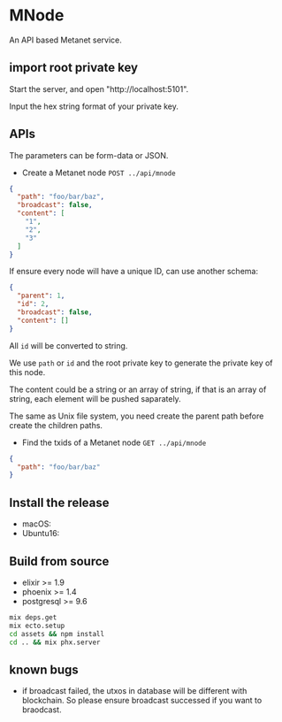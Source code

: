 # MNode

An API based Metanet service.

## import root private key

Start the server, and open "http://localhost:5101".

Input the hex string format of your private key.

## APIs

The parameters can be form-data or JSON.

- Create a Metanet node
`POST ../api/mnode`

```json
{
  "path": "foo/bar/baz",
  "broadcast": false,
  "content": [
    "1",
    "2",
    "3"
  ]
}
```

If ensure every node will have a unique ID, can use another schema:

```json
{
  "parent": 1,
  "id": 2,
  "broadcast": false,
  "content": []
}
```

All `id` will be converted to string.

We use `path` or `id` and the root private key to generate the private key of this node.

The content could be a string or an array of string, if that is an array of string, each element will be pushed saparately.

The same as Unix file system, you need create the parent path before create the children paths.

- Find the txids of a Metanet node
`GET ../api/mnode`

```json
{
  "path": "foo/bar/baz"
}
```

## Install the release

- macOS:
- Ubuntu16:

## Build from source

- elixir >= 1.9
- phoenix >= 1.4
- postgresql >= 9.6

```sh
mix deps.get
mix ecto.setup
cd assets && npm install
cd .. && mix phx.server
```

## known bugs

- if broadcast failed, the utxos in database will be different with blockchain. So please ensure broadcast successed if you want to braodcast.